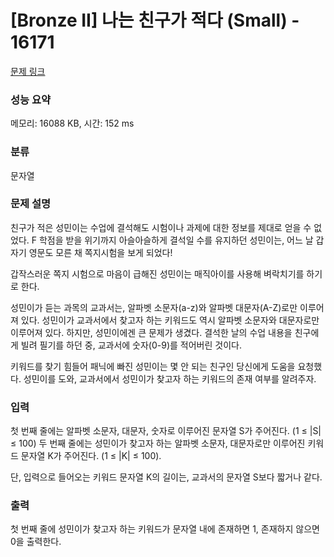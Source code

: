 # [Bronze II] 나는 친구가 적다 (Small) - 16171 

[문제 링크](https://www.acmicpc.net/problem/16171) 

### 성능 요약

메모리: 16088 KB, 시간: 152 ms

### 분류

문자열

### 문제 설명

<p>친구가 적은 성민이는 수업에 결석해도 시험이나 과제에 대한 정보를 제대로 얻을 수 없었다. F 학점을 받을 위기까지 아슬아슬하게 결석일 수를 유지하던 성민이는, 어느 날 갑자기 영문도 모른 채 쪽지시험을 보게 되었다!</p>

<p>갑작스러운 쪽지 시험으로 마음이 급해진 성민이는 매직아이를 사용해 벼락치기를 하기로 한다.</p>

<p>성민이가 듣는 과목의 교과서는, 알파벳 소문자(a-z)와 알파벳 대문자(A-Z)로만 이루어져 있다. 성민이가 교과서에서 찾고자 하는 키워드도 역시 알파벳 소문자와 대문자로만 이루어져 있다. 하지만, 성민이에겐 큰 문제가 생겼다. 결석한 날의 수업 내용을 친구에게 빌려 필기를 하던 중, 교과서에 숫자(0-9)를 적어버린 것이다.</p>

<p>키워드를 찾기 힘들어 패닉에 빠진 성민이는 몇 안 되는 친구인 당신에게 도움을 요청했다. 성민이를 도와, 교과서에서 성민이가 찾고자 하는 키워드의 존재 여부를 알려주자.</p>

### 입력 

 <p>첫 번째 줄에는 알파벳 소문자, 대문자, 숫자로 이루어진 문자열 S가 주어진다. (1 ≤ |S| ≤ 100) 두 번째 줄에는 성민이가 찾고자 하는 알파벳 소문자, 대문자로만 이루어진 키워드 문자열 K가 주어진다. (1 ≤ |K| ≤ 100).</p>

<p>단, 입력으로 들어오는 키워드 문자열 K의 길이는, 교과서의 문자열 S보다 짧거나 같다.</p>

### 출력 

 <p>첫 번째 줄에 성민이가 찾고자 하는 키워드가 문자열 내에 존재하면 1, 존재하지 않으면 0을 출력한다.</p>

